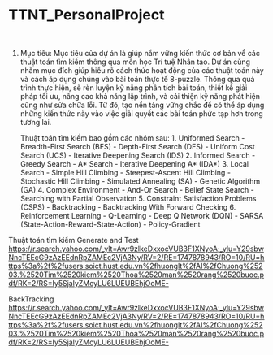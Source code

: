 # TTNT_PersonalProject
 
1.	Mục tiêu:
    Mục tiêu của dự án là giúp nắm vững kiến thức cơ bản về các thuật toán tìm kiếm thông qua môn học Trí tuệ Nhân tạo. Dự án cũng nhằm mục đích giúp hiểu rõ cách thức hoạt động của các thuật toán này và cách áp dụng chúng vào bài toán thực tế 8-puzzle. Thông qua quá trình thực hiện, sẽ rèn luyện kỹ năng phân tích bài toán, thiết kế giải pháp tối ưu, nâng cao khả năng lập trình, và cải thiện kỹ năng phát hiện cũng như sửa chữa lỗi. Từ đó, tạo nền tảng vững chắc để có thể áp dụng những kiến thức này vào việc giải quyết các bài toán phức tạp hơn trong tương lai.

    Thuật toán tìm kiếm bao gồm các nhóm sau:
        1. Uniformed Search
            - Breadth-First Search (BFS)
            - Depth-First Search (DFS)
            - Uniform Cost Search (UCS)
            - Iterative Deepening Search (IDS)
        2. Informed Search
            - Greedy Search
            - A* Search
            - Iterative Deepening A* (IDA*)
        3. Local Search
            - Simple Hill Climbing
            - Steepest-Ascent Hill Climbing
            - Stochastic Hill Climbing
            - Simulated Annealing (SA)
            - Genetic Algorithm (GA)
        4. Complex Environment
            - And-Or Search
            - Belief State Search
            - Searching with Partial Observation
        5. Constraint Satisfaction Problems (CSPS)
            - Backtracking
            - Backtracking With Forward Checking
        6. Reinforcement Learning
            - Q-Learning
            - Deep Q Network (DQN)
            - SARSA (State-Action-Reward-State-Action)
            - Policy-Gradient


Thuật toán tìm kiếm 
Generate and Test
https://r.search.yahoo.com/_ylt=Awr9zlkeDxxocVUB3F1XNyoA;_ylu=Y29sbwNncTEEcG9zAzEEdnRpZAMEc2VjA3Ny/RV=2/RE=1747878943/RO=10/RU=https%3a%2f%2fusers.soict.hust.edu.vn%2fhuonglt%2fAI%2fChuong%25203.%2520Tim%2520kiem%2520Thoa%2520man%2520rang%2520buoc.pdf/RK=2/RS=Iy5SjalyZMoyLU6LUEUBEhjOoME-

BackTracking
https://r.search.yahoo.com/_ylt=Awr9zlkeDxxocVUB3F1XNyoA;_ylu=Y29sbwNncTEEcG9zAzEEdnRpZAMEc2VjA3Ny/RV=2/RE=1747878943/RO=10/RU=https%3a%2f%2fusers.soict.hust.edu.vn%2fhuonglt%2fAI%2fChuong%25203.%2520Tim%2520kiem%2520Thoa%2520man%2520rang%2520buoc.pdf/RK=2/RS=Iy5SjalyZMoyLU6LUEUBEhjOoME-
